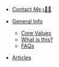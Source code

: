 <!-- * [Copper Key Software Connections](/) -->

<!-- * [Blogs](blogs/README.md) -->
<!-- * [projects](projects/README.md) -->
* [Contact Me 📞📧📅 ](main/contact.md)

* [General Info](main/README.md)
  * [Core Values](main/core_values.md)
  * [What is this?](main/what_is_this.md)
  * [FAQs](main/faqs.md)

<!-- * [Client Stories & Testimonials](client_stories_and_testimonials/README.md) -->

* [Articles](articles/README.md)
